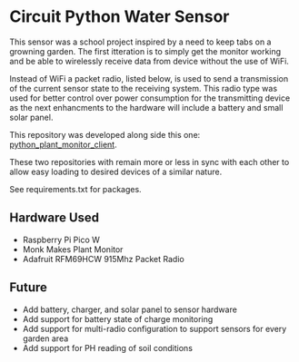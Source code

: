 # Circuit Python Water Sensor 

This sensor was a school project inspired by a need to keep tabs on a growning garden. The first itteration is to simply get the monitor working and be able to wirelessly receive data from device without the use of WiFi.

Instead of WiFi a packet radio, listed below, is used to send a transmission of the current sensor state to the receiving system. This radio type was used for better control over power consumption for the transmitting device as the next enhancments to the hardware will include a battery and small solar panel.

This repository was developed along side this one: [python_plant_monitor_client](https://github.com/jakedaylong/python_plant_monitor_client).

These two repositories with remain more or less in sync with each other to allow easy loading to desired devices of a similar nature.

See requirements.txt for packages.

## Hardware Used
* Raspberry Pi Pico W
* Monk Makes Plant Monitor
* Adafruit RFM69HCW 915Mhz Packet Radio


## Future 
* Add battery, charger, and solar panel to sensor hardware
* Add support for battery state of charge monitoring
* Add support for multi-radio configuration to support sensors for every garden area
* Add support for PH reading of soil conditions